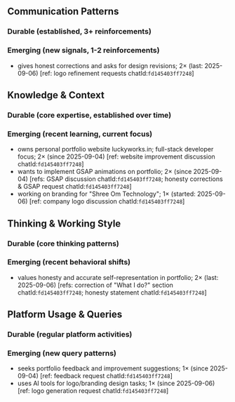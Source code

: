 ## Communication Patterns
### Durable (established, 3+ reinforcements)

### Emerging (new signals, 1-2 reinforcements)
- gives honest corrections and asks for design revisions; 2× (last: 2025-09-06) [ref: logo refinement requests chatId:`fd145403ff7248`]

## Knowledge & Context
### Durable (core expertise, established over time)

### Emerging (recent learning, current focus)  
- owns personal portfolio website luckyworks.in; full-stack developer focus; 2× (since 2025-09-04) [ref: website improvement discussion chatId:`fd145403ff7248`]
- wants to implement GSAP animations on portfolio; 2× (since 2025-09-04) [refs: GSAP discussion chatId:`fd145403ff7248`; honesty corrections & GSAP request chatId:`fd145403ff7248`]
- working on branding for "Shree Om Technology"; 1× (started: 2025-09-06) [ref: company logo discussion chatId:`fd145403ff7248`]

## Thinking & Working Style
### Durable (core thinking patterns)

### Emerging (recent behavioral shifts)
- values honesty and accurate self-representation in portfolio; 2× (last: 2025-09-06) [refs: correction of "What I do?" section chatId:`fd145403ff7248`; honesty statement chatId:`fd145403ff7248`]

## Platform Usage & Queries
### Durable (regular platform activities)

### Emerging (new query patterns)
- seeks portfolio feedback and improvement suggestions; 1× (since 2025-09-04) [ref: feedback request chatId:`fd145403ff7248`]
- uses AI tools for logo/branding design tasks; 1× (since 2025-09-06) [ref: logo generation request chatId:`fd145403ff7248`]